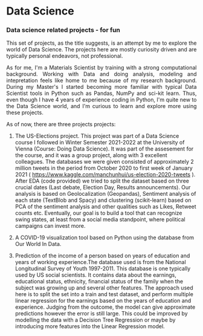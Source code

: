 # Data Science

### Data science related projects - for fun
<p style='text-align: justify;'>  This set of projects, as the title suggests, is an attempt by me to explore the world of Data Science. The projects here are mostly curiosity driven and are typically personal endeavors, not professional. </p>

<p style='text-align: justify;'> As for me, I'm a Materials Scientist by training with a strong computational background. Working with Data and doing analysis, modeling and intepretation feels like home to me because of my research background. During my Master's I started becoming more familiar with typical Data Scientist tools in Python such as Pandas, NumPy and sci-kit learn. Thus, even though I have 4 years of experience coding in Python, I'm quite new to the Data Science world, and I'm curious to learn and explore more using these projects. </p>
As of now, there are three projects projects:

1) The US-Elections project. This project was part of a Data Science course I followed in Winter Semester 2021-2022 at the University of Vienna (Course: Doing Data Science). 
   It was part of the assesement for the course, and it was a group project, along with 3 excellent colleagues. The databases we were given consisted of approximately 2 million      tweets in the period from October 2020 to first week of January 2021 ( https://www.kaggle.com/manchunhui/us-election-2020-tweets ). After EDA (code provided) we tried to split    the dataset based on three crucial dates (Last debate, Election Day, Results announcements). Our analysis is based on Geolocalization (Geopandas), Sentiment analysis of each      state (TextBlob and Spacy) and clustering (scikit-learn) based on PCA of the sentiment analysis and other qualities such as Likes, Retweet counts etc. Eventually, our goal is      to build a tool that can recognize swing states, at least from a social media standpoint, where political campaigns can invest more. <div>
   
2) A COVID-19 visualization tool based on Python using the database from Our World In Data. 
   
3) Prediction of the income of a person based on years of education and years of working experience.The database used is from the National Longitudinal Survey of Youth 1997-2011. This database is one typically used by US social scientists. It contains data about the earnings, educational status, ethnicity, financial status of the family when the subject was growing up and several other features. 
   The approach used here is to split the set into a train and test dataset, and perform multiple linear regression for the earnings based on the years of education and experience.
   Judging from the outcome, the model can give approximate predictions however the error is still large. This could be improved by modelling the data with a Decision Tree Regression or maybe by introducing more features into the Linear Regression model.
